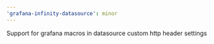 ```yaml
---
'grafana-infinity-datasource': minor
---
```


Support for grafana macros in datasource custom http header settings
